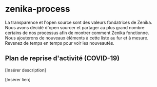 # zenika-process

La transparence et l'open source sont des valeurs fondatrices de Zenika. Nous avons décidé d'open sourcer et partager au plus grand nombre certains de nos processus afin de montrer comment Zenika fonctionne. Nous ajouterons de nouveaux éléments à cette liste au fur et à mesure. Revenez de temps en temps pour voir les nouveautés.

## Plan de reprise d'activité (COVID-19)

[Insérer description]

[Insérer lien]
